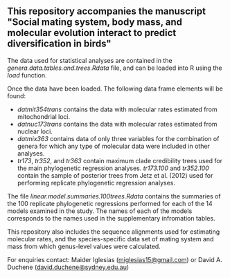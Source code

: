 ## This repository accompanies the manuscript "Social mating system, body mass, and molecular evolution interact to predict diversification in birds"

The data used for statistical analyses are contained in the *genera.data.tables.and.trees.Rdata* file, and can be loaded into R using the *load* function.

Once the data have been loaded. The following data frame elements will be found:
- *datmit354trans* contains the data with molecular rates estimated from mitochondrial loci.
- *datnuc173trans* contains the data with molecular rates estimated from nuclear loci.
- *datmix363* contains data of only three variables for the combination of genera for which any type of molecular data were included in other analyses.
- *tr173*, *tr352*, and *tr363* contain maximum clade credibility trees used for the main phylogenetic regression analyses. *tr173.100* and *tr352.100* contain the sample of posterior trees from Jetz et al. (2012) used for performing replicate phylogenetic regression analyses. 

The file *linear.model.summaries.100trees.Rdata* contains the summaries of the 100 replicate phylogenetic regressions performed for each of the 14 models examined in the study. The names of each of the models corresponds to the names used in the supplementary infromation tables.

This repository also includes the sequence alignments used for estimating molecular rates, and the species-specific data set of mating system and mass from which genus-level values were calculated.

For enquiries contact:
Maider Iglesias (miglesias15@gmail.com) or
David A. Duchene (david.duchene@sydney.edu.au)